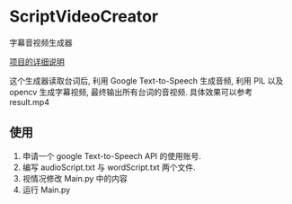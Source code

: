 # ScriptVideoCreator

字幕音视频生成器  

[项目的详细说明](https://smacul.github.io/log/script_with_voice/)

这个生成器读取台词后, 利用 Google Text-to-Speech 生成音频, 利用 PIL 以及 opencv 生成字幕视频, 最终输出所有台词的音视频. 具体效果可以参考 result.mp4

## 使用
1. 申请一个 google Text-to-Speech API 的使用账号.
1. 编写 audioScript.txt 与 wordScript.txt 两个文件.
1. 视情况修改 Main.py 中的内容
1. 运行 Main.py
